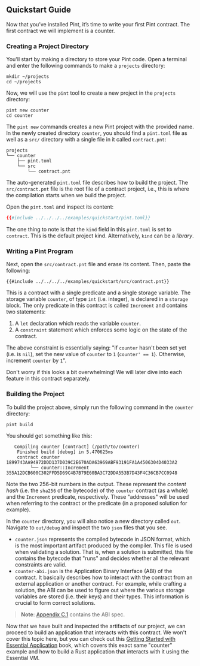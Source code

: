 ## Quickstart Guide

Now that you’ve installed Pint, it’s time to write your first Pint contract. The first contract we
will implement is a counter.

### Creating a Project Directory

You'll start by making a directory to store your Pint code. Open a terminal and enter the following
commands to make a `projects` directory:

```console
mkdir ~/projects
cd ~/projects
```

Now, we will use the `pint` tool to create a new project in the `projects` directory:

```console
pint new counter
cd counter
```

The `pint new` commands creates a new Pint project with the provided name. In the newly created
directory `counter`, you should find a `pint.toml` file as well as a `src/` directory with a single
file in it called `contract.pnt`:

```console
projects
└── counter
    ├── pint.toml
    └── src
        └── contract.pnt
```

The auto-generated `pint.toml` file describes how to build the project. The `src/contract.pnt` file
is the root file of a contract project, i.e., this is where the compilation starts when we build the
project.

Open the `pint.toml` and inspect its content:

```toml
{{#include ../../../../examples/quickstart/pint.toml}}
```

The one thing to note is that the `kind` field in this `pint.toml` is set to `contract`. This is the
default project kind. Alternatively, `kind` can be a _library_.

### Writing a Pint Program

Next, open the `src/contract.pnt` file and erase its content. Then, paste the following:

```pint
{{#include ../../../../examples/quickstart/src/contract.pnt}}
```

This is a contract with a single predicate and a single storage variable. The storage variable
`counter`, of type `int` (i.e. integer), is declared in a `storage` block. The only predicate in
this contract is called `Increment` and contains two statements:

1. A `let` declaration which reads the variable `counter`.
1. A `constraint` statement which enforces some logic on the state of the contract.

The above constraint is essentially saying: "if `counter` hasn't been set yet (i.e. is `nil`), set
the new value of `counter` to `1` (`counter' == 1`). Otherwise, increment `counter` by `1`".

Don't worry if this looks a bit overwhelming! We will later dive into each feature in this contract
separately.

### Building the Project

To build the project above, simply run the following command in the `counter` directory:

```console
pint build
```

You should get something like this:

```console
   Compiling counter [contract] (/path/to/counter)
    Finished build [debug] in 5.470625ms
    contract counter            1899743AA94972DDD137D039C2E670ADA63969ABF93191FA1A4506304D4033A2
         └── counter::Increment 355A12DCB600C302FFD5D69C4B7B79E60BA3C72DDA553B7D43F4C36CB7CC0948
```

Note the two 256-bit numbers in the output. These represent the _content hash_ (i.e. the `sha256` of
the bytecode) of the `counter` contract (as a whole) and the `Increment` predicate, respectively.
These "addresses" will be used when referring to the contract or the predicate (in a proposed
solution for example).

In the `counter` directory, you will also notice a new directory called `out`. Navigate to
`out/debug` and inspect the two `json` files that you see.

- `counter.json` represents the compiled bytecode in JSON format, which is the most important
  artifact produced by the compiler. This file is used when validating a solution. That is, when a
  solution is submitted, this file contains the bytecode that "runs" and decides whether all the
  relevant constraints are valid.
- `counter-abi.json` is the Application Binary Interface (ABI) of the contract. It basically
  describes how to interact with the contract from an external application or another contract. For
  example, while crafting a solution, the ABI can be used to figure out where the various storage
  variables are stored (i.e. their keys) and their types. This information is crucial to form
  correct solutions.

> **Note**: [Appendix C.1](../appendix/abi/abi_spec.md) contains the ABI spec.

Now that we have built and inspected the artifacts of our project, we can proceed to build an
application that interacts with this contract. We won't cover this topic here, but you can check out
this [Getting Started with Essential
Application](https://essential-contributions.github.io/essential-integration/index.html) book, which
covers this exact same "counter" example and how to build a Rust application that interacts with it
using the Essential VM.
